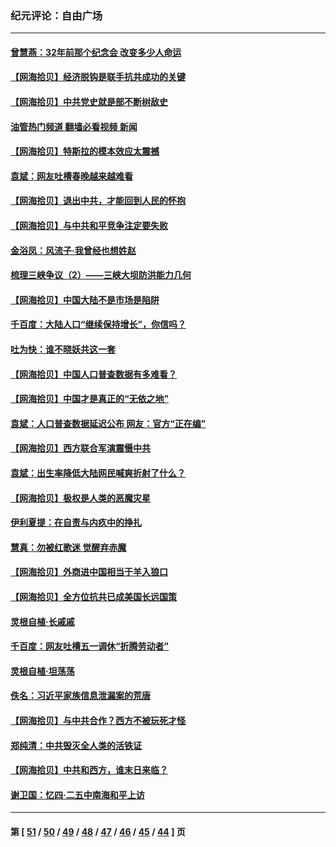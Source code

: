 ### 纪元评论：自由广场
---
#### [曾慧燕：32年前那个纪念会 改变多少人命运](../../pages/nsc993/n12934233.md?05100330) 
#### [【网海拾贝】经济脱钩是联手抗共成功的关键](../../pages/nsc993/n12934176.md?05100330) 
#### [【网海拾贝】中共党史就是部不断树敌史](../../pages/nsc993/n12932844.md?05100330) 
#### [油管热门频道 翻墙必看视频 新闻](ok?05100330)
#### [【网海拾贝】特斯拉的模本效应太震撼](../../pages/nsc993/n12925626.md?05100330) 
#### [袁斌：网友吐槽春晚越来越难看](../../pages/nsc993/n12750619.md?05100330) 
#### [【网海拾贝】退出中共，才能回到人民的怀抱](../../pages/nsc993/n12352634.md?05100330) 
#### [【网海拾贝】与中共和平竞争注定要失败](../../pages/nsc993/n12923326.md?05100330) 
#### [金浴凤：风流子‧我曾经也想姓赵](../../pages/nsc993/n12920911.md?05100330) 
#### [梳理三峡争议（2）——三峡大坝防洪能力几何](../../pages/nsc993/n12920173.md?05100330) 
#### [【网海拾贝】中国大陆不是市场是陷阱](../../pages/nsc993/n12920143.md?05100330) 
#### [千百度：大陆人口“继续保持增长”，你信吗？](../../pages/nsc993/n12918946.md?05100330) 
#### [吐为快：谁不晓妖共这一套](../../pages/nsc993/n12918941.md?05100330) 
#### [【网海拾贝】中国人口普查数据有多难看？](../../pages/nsc993/n12917822.md?05100330) 
#### [【网海拾贝】中国才是真正的“无依之地”](../../pages/nsc993/n12915845.md?05100330) 
#### [袁斌：人口普查数据延迟公布 网友：官方“正在编”](../../pages/nsc993/n12915748.md?05100330) 
#### [【网海拾贝】西方联合军演震慑中共](../../pages/nsc993/n12913466.md?05100330) 
#### [袁斌：出生率降低大陆网民喊爽折射了什么？](../../pages/nsc993/n12913365.md?05100330) 
#### [【网海拾贝】极权是人类的恶魔灾星](../../pages/nsc993/n12910697.md?05100330) 
#### [伊利夏提：在自责与内疚中的挣扎](../../pages/nsc993/n12910493.md?05100330) 
#### [慧真：勿被红歌迷 觉醒弃赤魔](../../pages/nsc993/n12910485.md?05100330) 
#### [【网海拾贝】外商进中国相当于羊入狼口](../../pages/nsc993/n12908274.md?05100330) 
#### [【网海拾贝】全方位抗共已成美国长远国策](../../pages/nsc993/n12906878.md?05100330) 
#### [灵根自植‧长戚戚](../../pages/nsc993/n12905585.md?05100330) 
#### [千百度：网友吐槽五一调休“折腾劳动者”](../../pages/nsc993/n12905934.md?05100330) 
#### [灵根自植‧坦荡荡](../../pages/nsc993/n12905562.md?05100330) 
#### [佚名：习近平家族信息泄漏案的荒唐](../../pages/nsc993/n12904705.md?05100330) 
#### [【网海拾贝】与中共合作？西方不被玩死才怪](../../pages/nsc993/n12903873.md?05100330) 
#### [郑纯清：中共毁灭全人类的活铁证](../../pages/nsc993/n12903785.md?05100330) 
#### [【网海拾贝】中共和西方，谁末日来临？](../../pages/nsc993/n12903482.md?05100330) 
#### [谢卫国：忆四‧二五中南海和平上访](../../pages/nsc993/n12902192.md?05100330) 

---
#### 第 [ [51](./51.md?05100330) / [50](./50.md?05100330) / [49](./49.md?05100330) / [48](./48.md?05100330) / [47](./47.md?05100330) / [46](./46.md?05100330) / [45](./45.md?05100330) / [44](./44.md?05100330) ] 页
